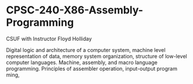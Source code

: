 # CPSC-240-X86-Assembly-Programming
CSUF with Instructor Floyd Holliday

Digital logic and architecture of a computer system, machine level representation of data,
memory system organization, structure of low-level computer languages. Machine, assembly,
and macro language programming. Principles of assembler operation, input-output program
ming,
